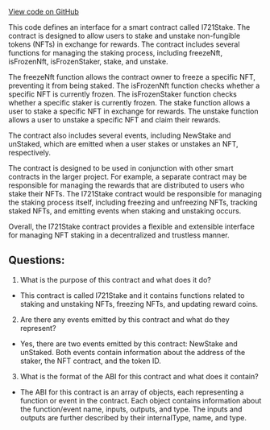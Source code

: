 [View code on GitHub](zoo-labs/zoo/blob/master/contracts/artifacts/src/interfaces/I721Stake.sol/I721Stake.json)

This code defines an interface for a smart contract called I721Stake. The contract is designed to allow users to stake and unstake non-fungible tokens (NFTs) in exchange for rewards. The contract includes several functions for managing the staking process, including freezeNft, isFrozenNft, isFrozenStaker, stake, and unstake. 

The freezeNft function allows the contract owner to freeze a specific NFT, preventing it from being staked. The isFrozenNft function checks whether a specific NFT is currently frozen. The isFrozenStaker function checks whether a specific staker is currently frozen. The stake function allows a user to stake a specific NFT in exchange for rewards. The unstake function allows a user to unstake a specific NFT and claim their rewards. 

The contract also includes several events, including NewStake and unStaked, which are emitted when a user stakes or unstakes an NFT, respectively. 

The contract is designed to be used in conjunction with other smart contracts in the larger project. For example, a separate contract may be responsible for managing the rewards that are distributed to users who stake their NFTs. The I721Stake contract would be responsible for managing the staking process itself, including freezing and unfreezing NFTs, tracking staked NFTs, and emitting events when staking and unstaking occurs. 

Overall, the I721Stake contract provides a flexible and extensible interface for managing NFT staking in a decentralized and trustless manner.
## Questions: 
 1. What is the purpose of this contract and what does it do?
- This contract is called I721Stake and it contains functions related to staking and unstaking NFTs, freezing NFTs, and updating reward coins.

2. Are there any events emitted by this contract and what do they represent?
- Yes, there are two events emitted by this contract: NewStake and unStaked. Both events contain information about the address of the staker, the NFT contract, and the token ID.

3. What is the format of the ABI for this contract and what does it contain?
- The ABI for this contract is an array of objects, each representing a function or event in the contract. Each object contains information about the function/event name, inputs, outputs, and type. The inputs and outputs are further described by their internalType, name, and type.